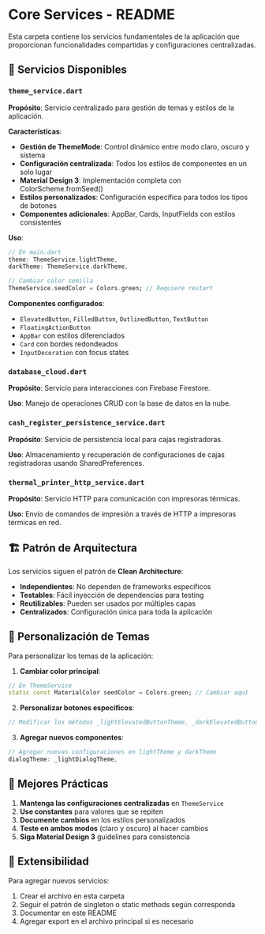 # Core Services - README

Esta carpeta contiene los servicios fundamentales de la aplicación que proporcionan funcionalidades compartidas y configuraciones centralizadas.

## 📁 Servicios Disponibles

### `theme_service.dart`
**Propósito**: Servicio centralizado para gestión de temas y estilos de la aplicación.

**Características**:
- **Gestión de ThemeMode**: Control dinámico entre modo claro, oscuro y sistema
- **Configuración centralizada**: Todos los estilos de componentes en un solo lugar
- **Material Design 3**: Implementación completa con ColorScheme.fromSeed()
- **Estilos personalizados**: Configuración específica para todos los tipos de botones
- **Componentes adicionales**: AppBar, Cards, InputFields con estilos consistentes

**Uso**:
```dart
// En main.dart
theme: ThemeService.lightTheme,
darkTheme: ThemeService.darkTheme,

// Cambiar color semilla
ThemeService.seedColor = Colors.green; // Requiere restart
```

**Componentes configurados**:
- `ElevatedButton`, `FilledButton`, `OutlinedButton`, `TextButton`
- `FloatingActionButton`
- `AppBar` con estilos diferenciados
- `Card` con bordes redondeados
- `InputDecoration` con focus states

### `database_cloud.dart`
**Propósito**: Servicio para interacciones con Firebase Firestore.

**Uso**: Manejo de operaciones CRUD con la base de datos en la nube.

### `cash_register_persistence_service.dart`
**Propósito**: Servicio de persistencia local para cajas registradoras.

**Uso**: Almacenamiento y recuperación de configuraciones de cajas registradoras usando SharedPreferences.

### `thermal_printer_http_service.dart`
**Propósito**: Servicio HTTP para comunicación con impresoras térmicas.

**Uso**: Envío de comandos de impresión a través de HTTP a impresoras térmicas en red.

## 🏗️ Patrón de Arquitectura

Los servicios siguen el patrón de **Clean Architecture**:
- **Independientes**: No dependen de frameworks específicos
- **Testables**: Fácil inyección de dependencias para testing
- **Reutilizables**: Pueden ser usados por múltiples capas
- **Centralizados**: Configuración única para toda la aplicación

## 🎨 Personalización de Temas

Para personalizar los temas de la aplicación:

1. **Cambiar color principal**:
```dart
// En ThemeService
static const MaterialColor seedColor = Colors.green; // Cambiar aquí
```

2. **Personalizar botones específicos**:
```dart
// Modificar los métodos _lightElevatedButtonTheme, _darkElevatedButtonTheme, etc.
```

3. **Agregar nuevos componentes**:
```dart
// Agregar nuevas configuraciones en lightTheme y darkTheme
dialogTheme: _lightDialogTheme,
```

## 🔧 Mejores Prácticas

1. **Mantenga las configuraciones centralizadas** en `ThemeService`
2. **Use constantes** para valores que se repiten
3. **Documente cambios** en los estilos personalizados
4. **Teste en ambos modos** (claro y oscuro) al hacer cambios
5. **Siga Material Design 3** guidelines para consistencia

## 🚀 Extensibilidad

Para agregar nuevos servicios:

1. Crear el archivo en esta carpeta
2. Seguir el patrón de singleton o static methods según corresponda
3. Documentar en este README
4. Agregar export en el archivo principal si es necesario
